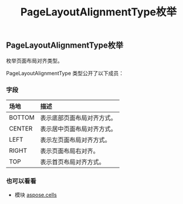 ﻿---
title: PageLayoutAlignmentType枚举
second_title: Aspose.Cells for Python via .NET API 参考资料
description:
type: docs
weight: 2300
url: /zh/python-net/aspose.cells/pagelayoutalignmenttype/
is_root: false
---
##  PageLayoutAlignmentType枚举
枚举页面布局对齐类型。



PageLayoutAlignmentType 类型公开了以下成员：

### 字段
|场地|描述|
| :- | :- |
| BOTTOM |表示底部页面布局对齐方式。|
| CENTER |表示居中页面布局对齐方式。|
| LEFT |表示左页面布局对齐方式。|
| RIGHT |表示页面布局右对齐。|
| TOP |表示首页布局对齐方式。|



### 也可以看看
* 模块 [aspose.cells](..)
